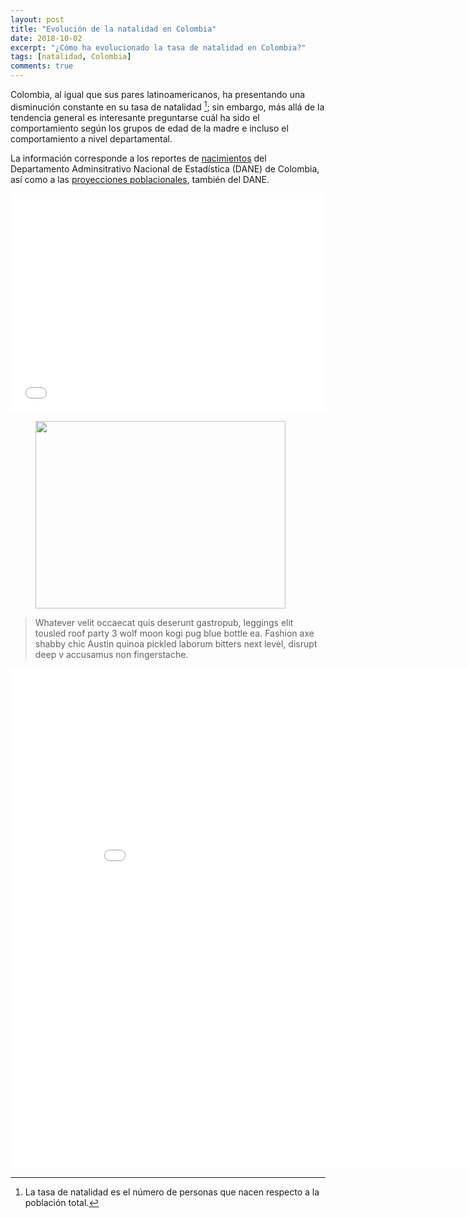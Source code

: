 ```yaml
---
layout: post
title: "Evolución de la natalidad en Colombia"
date: 2018-10-02
excerpt: "¿Cómo ha evolucionado la tasa de natalidad en Colombia?"
tags: [natalidad, Colombia]
comments: true
---
```


Colombia, al igual que sus pares latinoamericanos, ha presentando una disminución constante en su tasa de natalidad [^1]; sin embargo, más allá de la tendencia general es interesante preguntarse cuál ha sido el comportamiento según los grupos de edad de la madre e incluso el comportamiento a nivel departamental.

[^1]: La tasa de natalidad es el número de personas que nacen respecto a la población total.

La información corresponde a los reportes de [nacimientos](https://www.dane.gov.co/index.php/estadisticas-por-tema/salud/nacimientos-y-defunciones/nacimientos) del Departamento Adminsitrativo Nacional de Estadística (DANE) de Colombia, así como a las [proyecciones poblacionales](https://www.dane.gov.co/index.php/estadisticas-por-tema/demografia-y-poblacion/proyecciones-de-poblacion), también del DANE.

<center><iframe width="100%" height="350" frameborder="0" scrolling="no" src="//plot.ly/~MFAN_SX/3.embed"></iframe></center>

<figure>
	<a href="https://raw.githubusercontent.com/Felipe1990/personalblog/master/assets/img/post_2/pleb_firstround_1.jpg"><img src="https://raw.githubusercontent.com/Felipe1990/personalblog/master/assets/img/post_natalidad/nacimientos_depto.gif" width="400" height="300" align="middle"></a>
</figure>

> Whatever velit occaecat quis deserunt gastropub, leggings elit tousled roof party 3 wolf moon kogi pug blue bottle ea. Fashion axe shabby chic Austin quinoa pickled laborum bitters next level, disrupt deep v accusamus non fingerstache.
<iframe width="900" height="800" frameborder="0" scrolling="no" src="//plot.ly/~MFAN_SX/3.embed"></iframe>